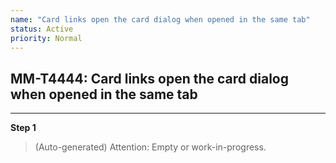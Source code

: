 ```yaml
---
name: "Card links open the card dialog when opened in the same tab"
status: Active
priority: Normal
---
```


## MM-T4444: Card links open the card dialog when opened in the same tab

---

**Step 1**

> (Auto-generated) Attention: Empty or work-in-progress.
